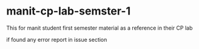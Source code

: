 # manit-cp-lab-semster-1

This for manit student first semester material as a reference in their CP lab

if found any error report in issue section
